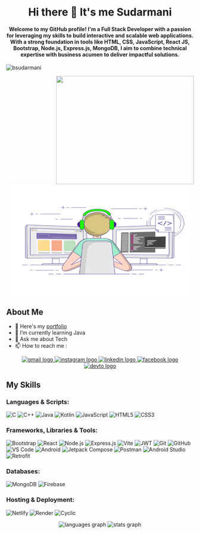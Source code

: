 <h1 align="center"> Hi there 👋 It's me  Sudarmani</h1>
<h4 align="center">Welcome to my GitHub profile! I'm a Full Stack Developer with a passion for leveraging my skills to build interactive and scalable web applications. With a strong foundation in tools like HTML, CSS, JavaScript, React JS, Bootstrap, Node.js, Express.js, MongoDB, I aim to combine technical expertise with business acumen to deliver impactful solutions. </h4>
<p align="left"> <img src="https://komarev.com/ghpvc/?username=bsudarmani&label=Profile%20views&color=0e75b6&style=flat" alt="bsudarmani" /> </p>
<img align="right" width="370" height="290" src="https://tenor.com/0ZUG.gif">

<div align="center">
  <img align="center" alt="Coding" width="600" height="300" src="https://raw.githubusercontent.com/devSouvik/devSouvik/master/gif3.gif">
</div>

 ## About Me
- 🔭 Here's my [portfolio](https://sudarmani.netlify.app/home)                                                 
- 🌱 I’m currently learning Java
- 💬 Ask me about Tech
- 📫 How to reach me :
<div align="center">
  <a href="https://mail.google.com/mail/u/0/?tab=rm&ogbl#inbox?compose=new" target="_blank">
    <img src="https://img.shields.io/static/v1?message=Gmail&logo=gmail&label=&color=D14836&logoColor=white&labelColor=&style=for-the-badge" height="35" alt="gmail logo"  />
  </a>
  <a href="https://www.instagram.com/sudarmani05/" target="_blank">
    <img src="https://img.shields.io/static/v1?message=Instagram&logo=instagram&label=&color=E4405F&logoColor=white&labelColor=&style=for-the-badge" height="35" alt="instagram logo"  />
  </a>
  <a href="https://in.linkedin.com/in/sudarmani-b-564ba7280?trk=public_profile_browsemap" target="_blank">
    <img src="https://img.shields.io/static/v1?message=LinkedIn&logo=linkedin&label=&color=0077B5&logoColor=white&labelColor=&style=for-the-badge" height="35" alt="linkedin logo"  />
  </a>
  <a href="https://www.facebook.com/checkpoint/1501092823525282/?next=https%3A%2F%2Fwww.facebook.com%2Fconfirmemail.php%3Fnext%3Dhttps%253A%252F%252Fwww.facebook.com%252F" target="_blank">
    <img src="https://img.shields.io/static/v1?message=Facebook&logo=facebook&label=&color=1877F2&logoColor=white&labelColor=&style=for-the-badge" height="35" alt="facebook logo"  />
  </a>
  <a href="https://dev.to/bsudarmani" target="_blank">
    <img src="https://img.shields.io/static/v1?message=dev.to&logo=dev.to&label=&color=0A0A0A&logoColor=white&labelColor=&style=for-the-badge" height="35" alt="devto logo"  />
  </a>
</div>



## My Skills

### Languages & Scripts:
![C](https://img.icons8.com/color/48/000000/c-programming.png)
![C++](https://img.icons8.com/color/48/000000/c-plus-plus-logo.png)
![Java](https://img.icons8.com/color/48/000000/java-coffee-cup-logo.png)
![Kotlin](https://img.icons8.com/color/48/000000/kotlin.png)
![JavaScript](https://img.icons8.com/color/48/000000/javascript.png)
![HTML5](https://img.icons8.com/color/48/000000/html-5.png)
![CSS3](https://img.icons8.com/color/48/000000/css3.png)

### Frameworks, Libraries & Tools:
![Bootstrap](https://img.icons8.com/color/48/000000/bootstrap.png)
![React](https://img.icons8.com/color/48/000000/react-native.png)
![Node.js](https://img.icons8.com/color/48/000000/nodejs.png)
![Express.js](https://img.icons8.com/ios/50/000000/express-js.png)
![Vite](https://upload.wikimedia.org/wikipedia/commons/thumb/f/f1/Vitejs-logo.svg/48px-Vitejs-logo.svg.png)
![JWT](https://upload.wikimedia.org/wikipedia/commons/thumb/2/2f/Json_web_token_logo.svg/48px-Json_web_token_logo.svg.png)
![Git](https://img.icons8.com/color/48/000000/git.png)
![GitHub](https://img.icons8.com/glyph-neue/48/ffffff/github.png)
![VS Code](https://img.icons8.com/color/48/000000/visual-studio-code-2019.png)
![Android](https://img.icons8.com/color/48/000000/android-os.png)
![Jetpack Compose](https://img.icons8.com/color/48/000000/android-studio--v3.png)
![Postman](https://img.icons8.com/dusk/64/postman-api.png)
![Android Studio](https://img.icons8.com/color/48/000000/android-studio.png)
![Retrofit](https://upload.wikimedia.org/wikipedia/commons/thumb/9/94/Retrofit.png/48px-Retrofit.png)

### Databases:
![MongoDB](https://img.icons8.com/color/48/000000/mongodb.png)
![Firebase](https://img.icons8.com/color/48/000000/firebase.png)

### Hosting & Deployment:
![Netlify](https://img.shields.io/badge/Netlify-00C7B7?style=for-the-badge&logo=netlify&logoColor=white)
![Render](https://img.shields.io/badge/Render-46E3B7?style=for-the-badge&logo=render&logoColor=white)
![Cyclic](https://img.shields.io/badge/Cyclic-5C2D91?style=for-the-badge&logo=cyclic&logoColor=white)



<div align="center">
  <img src="https://github-readme-stats.vercel.app/api/top-langs?username=bsudarmani&locale=en&hide_title=false&layout=compact&card_width=320&langs_count=5&theme=dracula&hide_border=false" height="150" alt="languages graph"  />
  <img src="https://github-readme-stats.vercel.app/api?username=bsudarmani&hide_title=false&hide_rank=false&show_icons=true&include_all_commits=true&count_private=true&disable_animations=false&theme=dracula&locale=en&hide_border=false" height="150" alt="stats graph"  />
</div>
